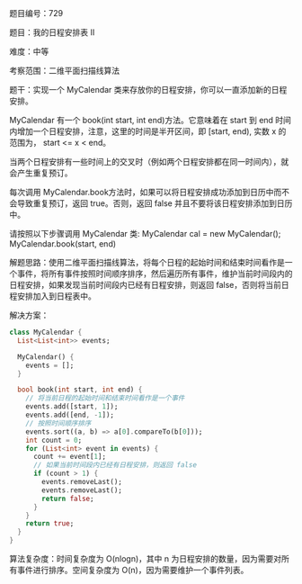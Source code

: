 题目编号：729

题目：我的日程安排表 II

难度：中等

考察范围：二维平面扫描线算法

题干：实现一个 MyCalendar 类来存放你的日程安排，你可以一直添加新的日程安排。

MyCalendar 有一个 book(int start, int end)方法。它意味着在 start 到 end 时间内增加一个日程安排，注意，这里的时间是半开区间，即 [start, end), 实数 x 的范围为，  start <= x < end。

当两个日程安排有一些时间上的交叉时（例如两个日程安排都在同一时间内），就会产生重复预订。

每次调用 MyCalendar.book方法时，如果可以将日程安排成功添加到日历中而不会导致重复预订，返回 true。否则，返回 false 并且不要将该日程安排添加到日历中。

请按照以下步骤调用 MyCalendar 类: MyCalendar cal = new MyCalendar(); MyCalendar.book(start, end)

解题思路：使用二维平面扫描线算法，将每个日程的起始时间和结束时间看作是一个事件，将所有事件按照时间顺序排序，然后遍历所有事件，维护当前时间段内的日程安排，如果发现当前时间段内已经有日程安排，则返回 false，否则将当前日程安排加入到日程表中。

解决方案：

```dart
class MyCalendar {
  List<List<int>> events;

  MyCalendar() {
    events = [];
  }

  bool book(int start, int end) {
    // 将当前日程的起始时间和结束时间看作是一个事件
    events.add([start, 1]);
    events.add([end, -1]);
    // 按照时间顺序排序
    events.sort((a, b) => a[0].compareTo(b[0]));
    int count = 0;
    for (List<int> event in events) {
      count += event[1];
      // 如果当前时间段内已经有日程安排，则返回 false
      if (count > 1) {
        events.removeLast();
        events.removeLast();
        return false;
      }
    }
    return true;
  }
}
```

算法复杂度：时间复杂度为 O(nlogn)，其中 n 为日程安排的数量，因为需要对所有事件进行排序。空间复杂度为 O(n)，因为需要维护一个事件列表。